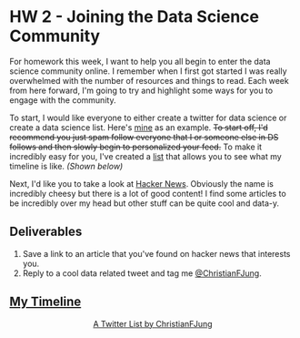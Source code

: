 # HW 2 - Joining the Data Science Community

For homework this week, I want to help you all begin to enter the data science community online. I remember when I first got started I was really overwhelmed with the number of resources and things to read. Each week from here forward, I'm going to try and highlight some ways for you to engage with the community. 



To start, I would like everyone to either create a  twitter for data science  or create a data science list.  Here's [mine](https://twitter.com/christianfjung) as an example. ~~To start off, I'd recommend you just spam follow everyone that I or someone else in DS  follows and then slowly begin to personalized your feed.~~ To make it incredibly easy for you, I've created a [list](https://twitter.com/i/lists/1295118685036666880?s=20) that allows you to see what my timeline is like. *(Shown below)*





Next, I'd like you to take a look at [Hacker News](https://news.ycombinator.com/). Obviously the name is incredibly cheesy but there is a lot of good content! I find some articles to be incredibly over my head but other stuff can be quite cool and data-y. 





## Deliverables

1. Save a link to an article that you've found on hacker news that interests you.
2.  Reply to a  cool data related tweet and tag me [@ChristianFJung](https://twitter.com/christianfjung). 





##  [My Timeline](https://twitter.com/i/lists/1295118685036666880?s=20) 

<center>

<a class="twitter-timeline" data-width="420" data-height="945" href="https://twitter.com/ChristianFJung/lists/christianfjung?ref_src=twsrc%5Etfw">A Twitter List by ChristianFJung</a> <script async src="https://platform.twitter.com/widgets.js" charset="utf-8"></script> </center>

